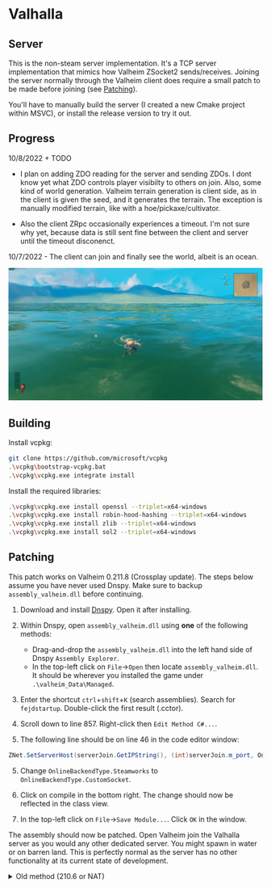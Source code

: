 # Valhalla 

## Server
This is the non-steam server implementation. It's a TCP server implementation that mimics how Valheim ZSocket2 sends/receives. Joining the server normally through the Valheim client does require a small patch to be made before joining (see [Patching](https://github.com/PeriodicSeizures/Valhalla/tree/server#patching)).

You'll have to manually build the server (I created a new Cmake project within MSVC), or install the release version to try it out.

## Progress
10/8/2022 + TODO

 - I plan on adding ZDO reading for the server and sending ZDOs. I dont know yet what ZDO controls player visibilty to others on join. Also, some kind of world generation. Valheim terrain generation is client side, as in the client is given the seed, and it generates the terrain. The exception is manually modified terrain, like with a hoe/pickaxe/cultivator.
 
 - Also the client ZRpc occasionally experiences a timeout. I'm not sure why yet, because data is still sent fine between the client and server until the timeout disconenct.
    

10/7/2022 - The client can join and finally see the world, albeit is an ocean.

![Ocean spawn image](/pics/ocean_spawn.jpg)

## Building
Install vcpkg:
```bash
git clone https://github.com/microsoft/vcpkg
.\vcpkg\bootstrap-vcpkg.bat
.\vcpkg\vcpkg.exe integrate install
```
Install the required libraries:
```bash
.\vcpkg\vcpkg.exe install openssl --triplet=x64-windows
.\vcpkg\vcpkg.exe install robin-hood-hashing --triplet=x64-windows
.\vcpkg\vcpkg.exe install zlib --triplet=x64-windows
.\vcpkg\vcpkg.exe install sol2 --triplet=x64-windows
```

## Patching
This patch works on Valheim 0.211.8 (Crossplay update). The steps below assume you have never used Dnspy. Make sure to backup `assembly_valheim.dll` before continuing.

1. Download and install [Dnspy](https://github.com/dnSpy/dnSpy/releases/tag/v6.1.8). Open it after installing.

2. Within Dnspy, open `assembly_valheim.dll` using **one** of the following methods:
   - Drag-and-drop the `assembly_valheim.dll` into the left hand side of Dnspy `Assembly Explorer`.
   - In the top-left click on `File`->`Open` then locate `assembly_valheim.dll`. It should be wherever you installed the game under `.\valheim_Data\Managed`.
    
2. Enter the shortcut `ctrl`+`shift`+`K` (search assemblies). Search for `fejdstartup`. Double-click the first result (.cctor). 

3. Scroll down to line 857. Right-click then `Edit Method C#...`.

4. The following line should be on line 46 in the code editor window:
```c#
ZNet.SetServerHost(serverJoin.GetIPString(), (int)serverJoin.m_port, OnlineBackendType.Steamworks);
```

5. Change `OnlineBackendType.Steamworks` to `OnlineBackendType.CustomSocket`.

6. Click on compile in the bottom right. The change should now be reflected in the class view.

7. In the top-left click on `File`->`Save Module...`. Click `OK` in the window.

The assembly should now be patched. Open Valheim join the Valhalla server as you would any other dedicated server. You might spawn in water or on barren land. This is perfectly normal as the server has no other functionality at its current state of development.

<details><summary>Old method (210.6 or NAT)</summary>
  
Change the ZNet::connect(ip) method similar to:
```c#
// ZNet
public void Connect(SteamNetworkingIPAddr host) {
  ZNetPeer peer = new ZNetPeer(new ZSteamSocket(host), true);
  this.OnNewConnection(peer);
  ZNet.m_connectionStatus = ZNet.ConnectionStatus.Connecting;
  this.m_connectingDialog.gameObject.SetActive(true);
}
```
to this:
```c#
// ZNet
public void Connect(SteamNetworkingIPAddr host) {
  string ip;
  host.ToString(out ip, false);
  
  TcpClient tcpClient = ZSocket2.CreateSocket();
  IPEndPoint ep = new IPEndPoint(IPAddress.Parse(ip), (int)host.m_port);
  tcpClient.Client.Connect(ep);
  ZNetPeer peer = new ZNetPeer(new ZSocket2(tcpClient, null), true);
  this.OnNewConnection(peer);
  ZNet.m_connectionStatus = ZNet.ConnectionStatus.Connecting;
  this.m_connectingDialog.gameObject.SetActive(true);
}
```
  
</details>
